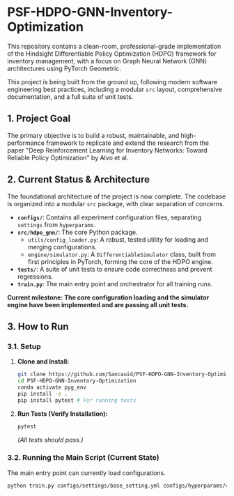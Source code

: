 # PSF-HDPO-GNN-Inventory-Optimization

This repository contains a clean-room, professional-grade implementation of the Hindsight Differentiable Policy Optimization (HDPO) framework for inventory management, with a focus on Graph Neural Network (GNN) architectures using PyTorch Geometric.

This project is being built from the ground up, following modern software engineering best practices, including a modular `src` layout, comprehensive documentation, and a full suite of unit tests.

## 1. Project Goal

The primary objective is to build a robust, maintainable, and high-performance framework to replicate and extend the research from the paper "Deep Reinforcement Learning for Inventory Networks: Toward Reliable Policy Optimization" by Alvo et al.

## 2. Current Status & Architecture

The foundational architecture of the project is now complete. The codebase is organized into a modular `src` package, with clear separation of concerns.

*   **`configs/`**: Contains all experiment configuration files, separating `settings` from `hyperparams`.
*   **`src/hdpo_gnn/`**: The core Python package.
    *   `utils/config_loader.py`: A robust, tested utility for loading and merging configurations.
    *   `engine/simulator.py`: A `DifferentiableSimulator` class, built from first principles in PyTorch, forming the core of the HDPO engine.
*   **`tests/`**: A suite of unit tests to ensure code correctness and prevent regressions.
*   **`train.py`**: The main entry point and orchestrator for all training runs.

**Current milestone: The core configuration loading and the simulator engine have been implemented and are passing all unit tests.**

## 3. How to Run

### 3.1. Setup

1.  **Clone and Install:**
    ```bash
    git clone https://github.com/Sancauid/PSF-HDPO-GNN-Inventory-Optimization.git
    cd PSF-HDPO-GNN-Inventory-Optimization
    conda activate pyg_env
    pip install -e .
    pip install pytest # For running tests
    ```

2.  **Run Tests (Verify Installation):**
    ```bash
    pytest
    ```
    *(All tests should pass.)*

### 3.2. Running the Main Script (Current State)

The main entry point can currently load configurations.

```bash
python train.py configs/settings/base_setting.yml configs/hyperparams/vanilla_mlp.yml
```


